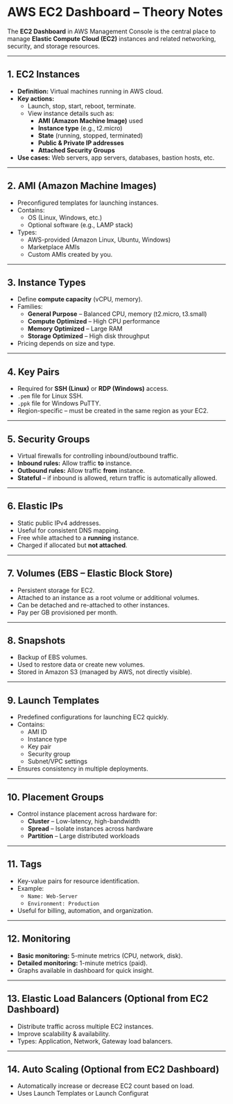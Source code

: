 # AWS EC2 Dashboard – Theory Notes

The **EC2 Dashboard** in AWS Management Console is the central place to manage **Elastic Compute Cloud (EC2)** instances and related networking, security, and storage resources.

---

## 1. **EC2 Instances**
- **Definition:** Virtual machines running in AWS cloud.
- **Key actions:**
  - Launch, stop, start, reboot, terminate.
  - View instance details such as:
    - **AMI (Amazon Machine Image)** used
    - **Instance type** (e.g., t2.micro)
    - **State** (running, stopped, terminated)
    - **Public & Private IP addresses**
    - **Attached Security Groups**
- **Use cases:** Web servers, app servers, databases, bastion hosts, etc.

---

## 2. **AMI (Amazon Machine Images)**
- Preconfigured templates for launching instances.
- Contains:
  - OS (Linux, Windows, etc.)
  - Optional software (e.g., LAMP stack)
- Types:
  - AWS-provided (Amazon Linux, Ubuntu, Windows)
  - Marketplace AMIs
  - Custom AMIs created by you.

---

## 3. **Instance Types**
- Define **compute capacity** (vCPU, memory).
- Families:
  - **General Purpose** – Balanced CPU, memory (t2.micro, t3.small)
  - **Compute Optimized** – High CPU performance
  - **Memory Optimized** – Large RAM
  - **Storage Optimized** – High disk throughput
- Pricing depends on size and type.

---

## 4. **Key Pairs**
- Required for **SSH (Linux)** or **RDP (Windows)** access.
- `.pem` file for Linux SSH.
- `.ppk` file for Windows PuTTY.
- Region-specific – must be created in the same region as your EC2.

---

## 5. **Security Groups**
- Virtual firewalls for controlling inbound/outbound traffic.
- **Inbound rules:** Allow traffic **to** instance.
- **Outbound rules:** Allow traffic **from** instance.
- **Stateful** – if inbound is allowed, return traffic is automatically allowed.

---

## 6. **Elastic IPs**
- Static public IPv4 addresses.
- Useful for consistent DNS mapping.
- Free while attached to a **running** instance.
- Charged if allocated but **not attached**.

---

## 7. **Volumes (EBS – Elastic Block Store)**
- Persistent storage for EC2.
- Attached to an instance as a root volume or additional volumes.
- Can be detached and re-attached to other instances.
- Pay per GB provisioned per month.

---

## 8. **Snapshots**
- Backup of EBS volumes.
- Used to restore data or create new volumes.
- Stored in Amazon S3 (managed by AWS, not directly visible).

---

## 9. **Launch Templates**
- Predefined configurations for launching EC2 quickly.
- Contains:
  - AMI ID
  - Instance type
  - Key pair
  - Security group
  - Subnet/VPC settings
- Ensures consistency in multiple deployments.

---

## 10. **Placement Groups**
- Control instance placement across hardware for:
  - **Cluster** – Low-latency, high-bandwidth
  - **Spread** – Isolate instances across hardware
  - **Partition** – Large distributed workloads

---

## 11. **Tags**
- Key-value pairs for resource identification.
- Example:
  - `Name: Web-Server`
  - `Environment: Production`
- Useful for billing, automation, and organization.

---

## 12. **Monitoring**
- **Basic monitoring:** 5-minute metrics (CPU, network, disk).
- **Detailed monitoring:** 1-minute metrics (paid).
- Graphs available in dashboard for quick insight.

---

## 13. **Elastic Load Balancers (Optional from EC2 Dashboard)**
- Distribute traffic across multiple EC2 instances.
- Improve scalability & availability.
- Types: Application, Network, Gateway load balancers.

---

## 14. **Auto Scaling (Optional from EC2 Dashboard)**
- Automatically increase or decrease EC2 count based on load.
- Uses Launch Templates or Launch Configurat
